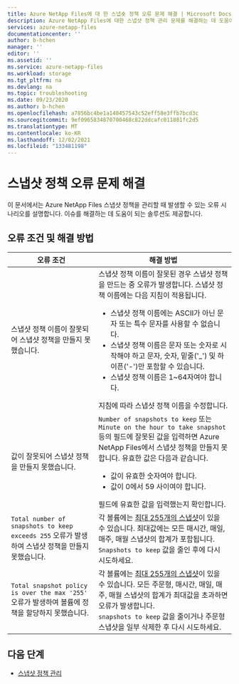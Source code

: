 ```yaml
---
title: Azure NetApp Files에 대 한 스냅숏 정책 오류 문제 해결 | Microsoft Docs
description: Azure NetApp Files에 대한 스냅샷 정책 관리 문제를 해결하는 데 도움이 되는 오류 메시지 및 해결 방법을 설명합니다.
services: azure-netapp-files
documentationcenter: ''
author: b-hchen
manager: ''
editor: ''
ms.assetid: ''
ms.service: azure-netapp-files
ms.workload: storage
ms.tgt_pltfrm: na
ms.devlang: na
ms.topic: troubleshooting
ms.date: 09/23/2020
ms.author: b-hchen
ms.openlocfilehash: a7856bc4be1a140457543c52eff58e3ffb7bcd3c
ms.sourcegitcommit: 9ef0965834870700468c822ddcafc011881fc2d5
ms.translationtype: MT
ms.contentlocale: ko-KR
ms.lasthandoff: 12/02/2021
ms.locfileid: "133481198"
---
```

# <a name="troubleshoot-snapshot-policy-errors"></a>스냅샷 정책 오류 문제 해결

이 문서에서는 Azure NetApp Files 스냅샷 정책을 관리할 때 발생할 수 있는 오류 시나리오를 설명합니다. 이슈를 해결하는 데 도움이 되는 솔루션도 제공합니다.

## <a name="error-conditions-and-resolutions"></a>오류 조건 및 해결 방법 

|     오류 조건    |     해결 방법    |
|-|-|
| 스냅샷 정책 이름이 잘못되어 스냅샷 정책을 만들지 못했습니다. | 스냅샷 정책 이름이 잘못된 경우 스냅샷 정책을 만드는 중 오류가 발생합니다. 스냅샷 정책 이름에는 다음 지침이 적용됩니다.  <ul><li> 스냅샷 정책 이름에는 ASCII가 아닌 문자 또는 특수 문자를 사용할 수 없습니다. </li> <li> 스냅샷 정책 이름은 문자 또는 숫자로 시작해야 하고 문자, 숫자, 밑줄('_') 및 하이픈('-')만 포함할 수 있습니다. </li> <li> 스냅샷 정책 이름은 1~64자여야 합니다.  </li></ul> 지침에 따라 스냅샷 정책 이름을 수정합니다.  |
| 값이 잘못되어 스냅샷 정책을 만들지 못했습니다. | `Number of snapshots to keep` 또는 `Minute on the hour to take snapshot` 등의 필드에 잘못된 값을 입력하면 Azure NetApp Files에서 스냅샷 정책을 만들지 못합니다. 유효한 값은 다음과 같습니다.  <ul><li>값이 유효한 숫자여야 합니다.</li> <li>값이 0에서 59 사이여야 합니다.</li></ul> 필드에 유효한 값을 입력했는지 확인합니다. | 
| `Total number of snapshots to keep exceeds 255` 오류가 발생하여 스냅샷 정책을 만들지 못했습니다. | 각 볼륨에는 [최대 255개의 스냅샷](azure-netapp-files-resource-limits.md)이 있을 수 있습니다. 최대값에는 모든 매시간, 매일, 매주, 매월 스냅샷의 합계가 포함됩니다. <br> `Snapshots to keep` 값을 줄인 후에 다시 시도하세요. |
| `Total snapshot policy is over the max '255'` 오류가 발생하여 볼륨에 정책을 할당하지 못했습니다. | 각 볼륨에는 [최대 255개의 스냅샷](azure-netapp-files-resource-limits.md)이 있을 수 있습니다. 모든 주문형, 매시간, 매일, 매주, 매월 스냅샷의 합계가 최대값을 초과하면 오류가 발생합니다. <br> `snapshots to keep` 값을 줄이거나 주문형 스냅샷을 일부 삭제한 후 다시 시도하세요. | 

## <a name="next-steps"></a>다음 단계  

* [스냅샷 정책 관리](snapshots-manage-policy.md)

